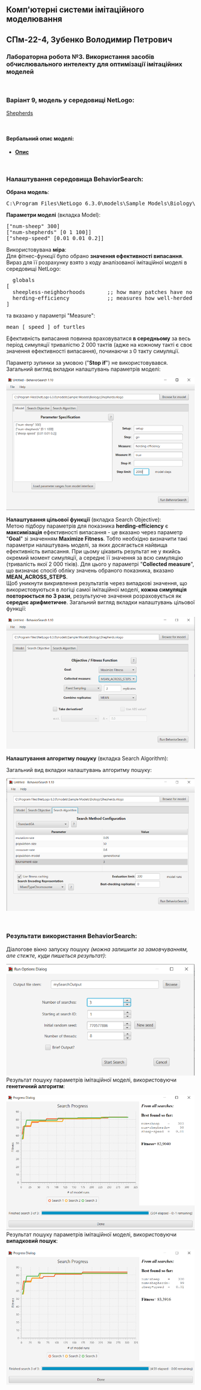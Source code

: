 ## Комп'ютерні системи імітаційного моделювання
## СПм-22-4, **Зубенко Володимир Петрович**
### Лабораторна робота №**3**. Використання засобів обчислювального интелекту для оптимізації імітаційних моделей

<br>

### Варіант 9, модель у середовищі NetLogo:

[Shepherds](http://www.netlogoweb.org/launch#http://www.netlogoweb.org/assets/modelslib/Sample%20Models/Biology/Shepherds.nlogo)

<br>

#### Вербальний опис моделі:

- **[Опис](../lab1)**
<br>

### Налаштування середовища BehaviorSearch:

**Обрана модель**:
<pre>
C:\Program Files\NetLogo 6.3.0\models\Sample Models\Biology\Shepherds.nlogo
</pre>

**Параметри моделі** (вкладка Model):  

<pre>
["num-sheep" 300]
["num-shepherds" [0 1 100]]
["sheep-speed" [0.01 0.01 0.2]]
</pre>
  
Використовувана **міра**:  
Для фітнес-функції  було обрано **значення ефективності випасання**. Вираз для її розрахунку взято з коду аналізованої імітаційної моделі в середовищі NetLogo:
<pre>
  globals
[
  sheepless-neighborhoods       ;; how many patches have no sheep in any neighboring patches?
  herding-efficiency            ;; measures how well-herded the sheep are
]
</pre>

та вказано у параметрі "Measure":
<pre>
mean [ speed ] of turtles
</pre>

Ефективність випасання повинна враховуватися **в середньому** за весь період симуляції тривалістю 2 000 тактів (адже на кожному такті є своє значення ефективності випасання), починаючи з 0 такту симуляції.  

Параметр зупинки за умовою ("**Stop if**") не використовувався.  
Загальний вигляд вкладки налаштувань параметрів моделі:  

![Вкладка налаштувань параметрів моделі](mode.png)

**Налаштування цільової функції** (вкладка Search Objective):  
Метою підбору параметрів для показника **herding-efficiency** є **максимізація** ефективності випасання - це вказано через параметр "**Goal**" зі значенням **Maximize Fitness**. Тобто необхідно визначити такі параметри налаштувань моделі, за яких досягається найвища ефективність випасання. При цьому цікавить результат не у якийсь окремий момент симуляції, а середнє її значення за всю симуляцію (тривалість якої 2 000 тіків). Для цього у параметрі "**Collected measure**", що визначає спосіб обліку значень обраного показника, вказано **MEAN_ACROSS_STEPS**.  
Щоб уникнути викривлення результатів через випадкові значення, що використовуються в логіці самої імітаційної моделі, **кожна симуляція повторюється по 3 рази**, результуюче значення розраховується як **середнє арифметичне**.
Загальний вигляд вкладки налаштувань цільової функції:  

![Вкладка налаштувань цільової функції](search_objective.png)

**Налаштування алгоритму пошуку** (вкладка Search Algorithm):  

Загальний вид вкладки налаштувань алгоритму пошуку:

![Вкладка налаштувань пошуку](search_algorithm.png)

<br>

### Результати використання BehaviorSearch:
Діалогове вікно запуску пошуку *(можна залишити за замовчуванням, але стежте, куди пишеться результат)*:

![Вікно запуску пошуку](option_dialog.png)
Результат пошуку параметрів імітаційної моделі, використовуючи **генетичний алгоритм**:  

![Результати пошуку за допомогою ГА](result_genetic_search.png)
Результат пошуку параметрів імітаційної моделі, використовуючи **випадковий пошук**:  

![Результати випадкового пошуку](result_random_search.png)
